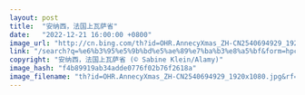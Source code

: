 ```yaml
---
layout: post
title:  "安纳西，法国上瓦萨省"
date:   "2022-12-21 16:00:00 +0800"
image_url: "http://cn.bing.com/th?id=OHR.AnnecyXmas_ZH-CN2540694929_1920x1080.jpg&rf=LaDigue_1920x1080.jpg&pid=hp"
link: "/search?q=%e6%b3%95%e5%9b%bd%e5%ae%89%e7%ba%b3%e8%a5%bf&form=hpcapt&mkt=zh-cn"
copyright: "安纳西，法国上瓦萨省 (© Sabine Klein/Alamy)"
image_hash: "f4b89919ab34adde0776f02b76f2618a"
image_filename: "th?id=OHR.AnnecyXmas_ZH-CN2540694929_1920x1080.jpg&rf=LaDigue_1920x1080.jpg&pid=hp"
---
```

